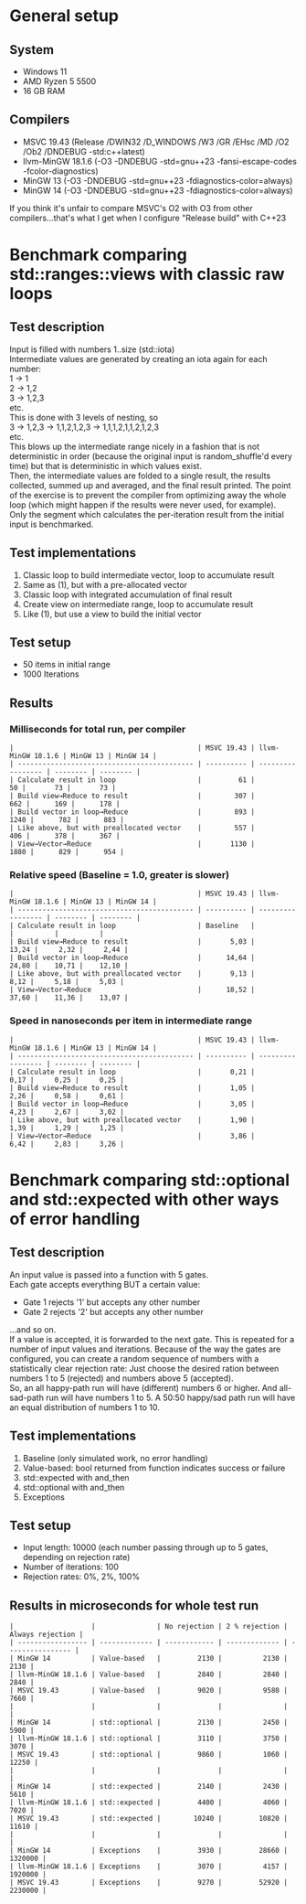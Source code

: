 # General setup
## System
- Windows 11
- AMD Ryzen 5 5500
- 16 GB RAM
## Compilers
- MSVC 19.43 (Release /DWIN32 /D_WINDOWS /W3 /GR /EHsc /MD /O2 /Ob2 /DNDEBUG -std:c++latest)
- llvm-MinGW 18.1.6 (-O3 -DNDEBUG -std=gnu++23 -fansi-escape-codes -fcolor-diagnostics)
- MinGW 13 (-O3 -DNDEBUG -std=gnu++23 -fdiagnostics-color=always)
- MinGW 14 (-O3 -DNDEBUG -std=gnu++23 -fdiagnostics-color=always)

If you think it's unfair to compare MSVC's O2 with O3 from other compilers...that's what I get when I configure "Release build" with C++23
# Benchmark comparing std::ranges::views with classic raw loops
## Test description
Input is filled with numbers 1..size (std::iota)  
Intermediate values are generated by creating an iota again for each number:  
 1 -> 1  
 2 -> 1,2  
 3 -> 1,2,3  
etc.  
This is done with 3 levels of nesting, so  
 3 -> 1,2,3 -> 1,1,2,1,2,3 -> 1,1,1,2,1,1,2,1,2,3  
etc.  
This blows up the intermediate range nicely in a fashion that is not deterministic in order (because the original input is random_shuffle'd every time) but that is deterministic in which values exist.  
Then, the intermediate values are folded to a single result, the results collected, summed up and averaged, and the final result printed. The point of the exercise is to prevent the compiler from optimizing away the whole loop (which might happen if the results were never used, for example).  
Only the segment which calculates the per-iteration result from the initial input is benchmarked.  
## Test implementations
1. Classic loop to build intermediate vector, loop to accumulate result
2. Same as (1), but with a pre-allocated vector
3. Classic loop with integrated accumulation of final result
4. Create view on intermediate range, loop to accumulate result
5. Like (1), but use a view to build the initial vector
## Test setup
- 50 items in initial range
- 1000 Iterations
## Results  
### Milliseconds for total run, per compiler 
```
|                                             | MSVC 19.43 | llvm-MinGW 18.1.6 | MinGW 13 | MinGW 14 |
| ------------------------------------------- | ---------- | ----------------- | -------- | -------- |
| Calculate result in loop                    |         61 |                50 |       73 |       73 |
| Build view→Reduce to result                 |        307 |               662 |      169 |      178 |
| Build vector in loop→Reduce                 |        893 |              1240 |      782 |      883 |
| Like above, but with preallocated vector    |        557 |               406 |      378 |      367 |
| View→Vector→Reduce                          |       1130 |              1880 |      829 |      954 |
```
### Relative speed (Baseline = 1.0, greater is slower)
```
|                                             | MSVC 19.43 | llvm-MinGW 18.1.6 | MinGW 13 | MinGW 14 |
| ------------------------------------------- | ---------- | ----------------- | -------- | -------- |
| Calculate result in loop                    | Baseline   |                   |          |          |
| Build view→Reduce to result                 |       5,03 |             13,24 |     2,32 |     2,44 |
| Build vector in loop→Reduce                 |      14,64 |             24,80 |    10,71 |    12,10 |
| Like above, but with preallocated vector    |       9,13 |              8,12 |     5,18 |     5,03 |
| View→Vector→Reduce                          |      18,52 |             37,60 |    11,36 |    13,07 |
```
### Speed in nanoseconds per item in intermediate range
```
|                                             | MSVC 19.43 | llvm-MinGW 18.1.6 | MinGW 13 | MinGW 14 |
| ------------------------------------------- | ---------- | ----------------- | -------- | -------- |
| Calculate result in loop                    |       0,21 |              0,17 |     0,25 |     0,25 |
| Build view→Reduce to result                 |       1,05 |              2,26 |     0,58 |     0,61 |
| Build vector in loop→Reduce                 |       3,05 |              4,23 |     2,67 |     3,02 |
| Like above, but with preallocated vector    |       1,90 |              1,39 |     1,29 |     1,25 |
| View→Vector→Reduce                          |       3,86 |              6,42 |     2,83 |     3,26 |
```
# Benchmark comparing std::optional and std::expected with other ways of error handling 
## Test description
An input value is passed into a function with 5 gates.  
Each gate accepts everything BUT a certain value:
- Gate 1 rejects '1' but accepts any other number
- Gate 2 rejects '2' but accepts any other number

...and so on.  
If a value is accepted, it is forwarded to the next gate. This is repeated for a number of input values and iterations. Because of the way the gates are configured, you can create a random sequence of numbers with a statistically clear rejection rate: Just choose the desired ration between numbers 1 to 5 (rejected) and numbers above 5 (accepted).  
So, an all happy-path run will have (different) numbers 6 or higher. And all-sad-path run will have numbers 1 to 5. A 50:50 happy/sad path run will have an equal distribution of numbers 1 to 10.
## Test implementations
1. Baseline (only simulated work, no error handling)
2. Value-based: bool returned from function indicates success or failure
3. std::expected with and_then
4. std::optional with and_then
5. Exceptions
## Test setup
- Input length: 10000 (each number passing through up to 5 gates, depending on rejection rate)
- Number of iterations: 100
- Rejection rates: 0%, 2%, 100%
## Results in microseconds for whole test run
```
|                   |               | No rejection | 2 % rejection | Always rejection |
| ----------------- | ------------- | ------------ | ------------- | ---------------- |
| MinGW 14          | Value-based   |         2130 |          2130 |             2130 |
| llvm-MinGW 18.1.6 | Value-based   |         2840 |          2840 |             2840 |
| MSVC 19.43        | Value-based   |         9020 |          9580 |             7660 |
|                   |               |              |               |                  |
| MinGW 14          | std::optional |         2130 |          2450 |             5900 |
| llvm-MinGW 18.1.6 | std::optional |         3110 |          3750 |             3070 |
| MSVC 19.43        | std::optional |         9860 |          1060 |            12250 |
|                   |               |              |               |                  |
| MinGW 14          | std::expected |         2140 |          2430 |             5610 |
| llvm-MinGW 18.1.6 | std::expected |         4400 |          4060 |             7020 |
| MSVC 19.43        | std::expected |        10240 |         10820 |            11610 |
|                   |               |              |               |                  |
| MinGW 14          | Exceptions    |         3930 |         28660 |          1320000 |
| llvm-MinGW 18.1.6 | Exceptions    |         3070 |          4157 |          1920000 |
| MSVC 19.43        | Exceptions    |         9270 |         52920 |          2230000 |
```
